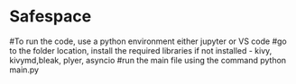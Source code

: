 # Safespace
#To run the code, use a python environment either jupyter or VS code
#go to the folder location, install the required libraries if not installed - kivy, kivymd,bleak, plyer, asyncio
#run the main file using the command python main.py
